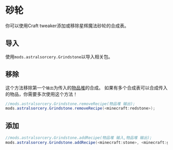 # 砂轮

你可以使用Craft tweaker添加或移除星辉魔法砂轮的合成表。


## 导入
使用`mods.astralsorcery.Grindstone`以导入相关包。

## 移除
这个方法移除第一个`输出`为传入的[物品堆](/Vanilla/Items/IItemStack)的合成。 
如果有多个合成表可以合成传入的物品，你需要多次使用这个方法！

```JAVA
//mods.astralsorcery.Grindstone.removeRecipe(物品堆 输出);
mods.astralsorcery.Grindstone.removeRecipe(<minecraft:redstone>);
```

## 添加
```JAVA
//mods.astralsorcery.Grindstone.addRecipe(物品堆 输入,物品堆 输出);
mods.astralsorcery.Grindstone.addRecipe(<minecraft:stone>, <minecraft:gravel>);
```
